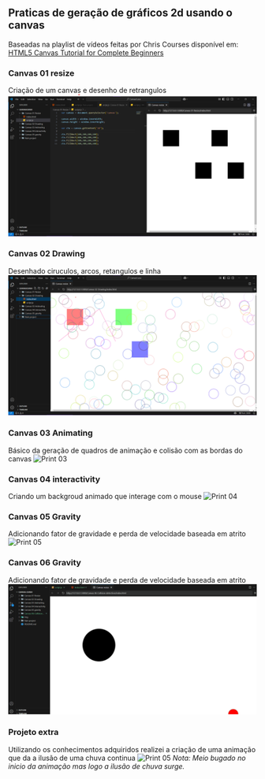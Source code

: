 ## Praticas de geração de gráficos 2d usando o canvas
Baseadas na playlist de vídeos feitas por Chris Courses disponível em: [HTML5 Canvas Tutorial for Complete Beginners](https://www.youtube.com/watch?v=EO6OkltgudE&list=PLpPnRKq7eNW3We9VdCfx9fprhqXHwTPXL)

### Canvas 01 resize
Criação de um canvas e desenho de retrangulos
![Print 01](https://github.com/AgaciMario/Canvas-Curso/blob/main/Img/Canvas01.png)

### Canvas 02 Drawing
Desenhado ciruculos, arcos, retangulos e linha
![Print 02](https://github.com/AgaciMario/Canvas-Curso/blob/main/Img/Canvas02.png)

### Canvas 03 Animating
Básico da geração de quadros de animação e colisão com as bordas do canvas
![Print 03](https://github.com/AgaciMario/Canvas-Curso/blob/main/Img/Canvas03.gif)

### Canvas 04 interactivity
Criando um backgroud animado que interage com o mouse
![Print 04](https://github.com/AgaciMario/Canvas-Curso/blob/main/Img/Canvas04.gif)

### Canvas 05 Gravity
Adicionando fator de gravidade e perda de velocidade baseada em atrito
![Print 05](https://github.com/AgaciMario/Canvas-Curso/blob/main/Img/Canvas05.gif)

### Canvas 06 Gravity
Adicionando fator de gravidade e perda de velocidade baseada em atrito
![Print 06](https://github.com/AgaciMario/Canvas-Curso/blob/main/Img/Canvas06.gif)

### Projeto extra
Utilizando os conhecimentos adquiridos realizei a criação de uma animação que da a ilusão de uma chuva continua
![Print 05](https://github.com/AgaciMario/Canvas-Curso/blob/main/Img/Extra.gif)
*Nota: Meio bugado no inicio da animação mas logo a ilusão de chuva surge.*


